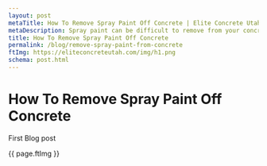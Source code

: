 ```yaml
---
layout: post
metaTitle: How To Remove Spray Paint Off Concrete | Elite Concrete Utah
metaDescription: Spray paint can be difficult to remove from your concrete. This post goes over the top 5 ways to remove spray paint from concrete.
title: How To Remove Spray Paint Off Concrete
permalink: /blog/remove-spray-paint-from-concrete
ftImg: https://eliteconcreteutah.com/img/h1.png
schema: post.html
---
```


# How To Remove Spray Paint Off Concrete

First Blog post

{{ page.ftImg }}